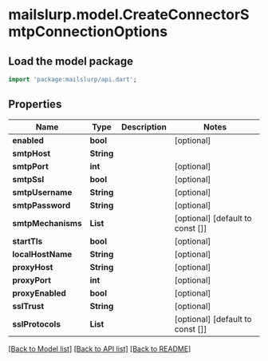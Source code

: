 # mailslurp.model.CreateConnectorSmtpConnectionOptions

## Load the model package
```dart
import 'package:mailslurp/api.dart';
```

## Properties
Name | Type | Description | Notes
------------ | ------------- | ------------- | -------------
**enabled** | **bool** |  | [optional] 
**smtpHost** | **String** |  | 
**smtpPort** | **int** |  | [optional] 
**smtpSsl** | **bool** |  | [optional] 
**smtpUsername** | **String** |  | [optional] 
**smtpPassword** | **String** |  | [optional] 
**smtpMechanisms** | **List<String>** |  | [optional] [default to const []]
**startTls** | **bool** |  | [optional] 
**localHostName** | **String** |  | [optional] 
**proxyHost** | **String** |  | [optional] 
**proxyPort** | **int** |  | [optional] 
**proxyEnabled** | **bool** |  | [optional] 
**sslTrust** | **String** |  | [optional] 
**sslProtocols** | **List<String>** |  | [optional] [default to const []]

[[Back to Model list]](../README#documentation-for-models) [[Back to API list]](../README#documentation-for-api-endpoints) [[Back to README]](../README)


